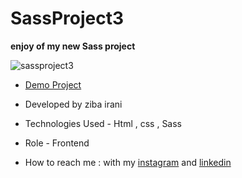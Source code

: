 # SassProject3

**enjoy of my new Sass project**

![sassproject3](https://github.com/ziba-irani/SassProject-2-/assets/125620113/4f9febc5-6628-4a16-ad99-0e3dba09d5ae)

- [Demo Project](https://ziba-irani.github.io/SassProject-2-/)

- Developed by ziba irani

- Technologies Used - Html , css , Sass

- Role - Frontend

- How to reach me : with my [instagram](https://instagram.com/zibairani_dev/) and [linkedin](https://www.linkedin.com/in/ziba-irani-developr/)
